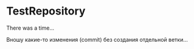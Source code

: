 # TestRepository

There was a time…


Вношу какие-то изменения (commit) без создания отдельной ветки...
